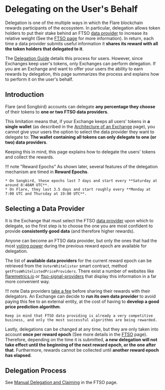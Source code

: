 # Delegating on the User's Behalf

Delegation is one of the multiple ways in which the Flare blockchain rewards participants of the ecosystem.
In particular, delegation allows token holders to put their stake behind an FTSO [data provider](glossary.md#data_provider) to increase its relative weight (See the [FTSO page](../tech/ftso.md#delegation) for more information).
In return, each time a data provider submits useful information it **shares its reward with all the token holders that delegated to it**.

The [Delegation Guide](../user/delegation/index.md) details this process for users.
However, since Exchanges keep user's tokens, only Exchanges can perform delegation.
If you are an Exchange and want to offer your users the ability to earn rewards by delegation, this page summarizes the process and explains how to perform it on the user's behalf.

## Introduction

Flare (and Songbird) accounts can delegate **any percentage they choose** of their tokens to **one or two FTSO data providers**.

This limitation means that, if your Exchange keeps all users' tokens in **a single wallet** (as described in the [Architecture of an Exchange](./architecture.md) page), you cannot give your users the option to select the data provider they want to delegate to: **The wallet containing all tokens can only delegate to one (or two) data providers**.

Keeping this in mind, this page explains how to delegate the users' tokens and collect the rewards.

!!! note "Reward Epochs"
    As shown later, several features of the delegation mechanism are timed in **Reward Epochs**.

    * On Songbird, these epochs last 7 days and start every **Saturday at around 8:40AM UTC**.
    * On Flare, they last 3.5 days and start roughly every **Monday at 7:00 UTC and Thursday at 19:00 UTC**.

## Selecting a Data Provider

It is the Exchange that must select the FTSO [data provider](glossary.md#data_provider) upon which to delegate, so the first step is to choose the one you are most confident to provide **consistently good data** (and therefore higher rewards).

Anyone can become an FTSO data provider, but only the ones that had the most [voting power](glossary.md#vote-power) during the previous reward epoch are available for delegation.

The list of **available data providers** for the current reward epoch can be retrieved from the `VoterWhitelister` smart contract, method `getFtsoWhitelistedPriceProviders`.
There exist a number of websites like [flaremetrics.io](https://flaremetrics.io/) or [ftso-signal-providers](https://github.com/TowoLabs/ftso-signal-providers) that display this information in a far more convenient way.

!!! note
    Data providers [take a fee](../tech/ftso.md#rewards) before sharing their rewards with their delegators.
    An Exchange can decide to **run its own data provider** to avoid paying this fee to an external entity, at the cost of having to **develop a good price prediction algorithm**.

    Keep in mind that FTSO data providing is already a very competitive business, and only the most successful algorithms are being rewarded.

Lastly, delegations can be changed at any time, but they are only taken into account **once per reward epoch** (See more details in the [FTSO](../tech/ftso.md#vote-power) page).
Therefore, depending on the time it is submitted, **a new delegation will not take effect until the beginning of the next reward epoch, or the one after that**.
Furthermore, rewards cannot be collected until **another reward epoch has elapsed**.

## Delegation Process

See [Manual Delegation and Claiming](../tech/ftso.md#manual-delegation-and-claiming) in the FTSO page.
